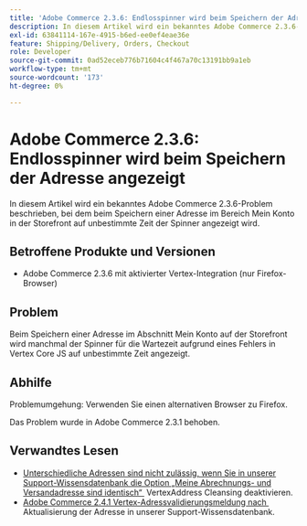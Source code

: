 ```yaml
---
title: 'Adobe Commerce 2.3.6: Endlosspinner wird beim Speichern der Adresse angezeigt'
description: In diesem Artikel wird ein bekanntes Adobe Commerce 2.3.6-Problem beschrieben, bei dem beim Speichern einer Adresse im Bereich Mein Konto in der Storefront auf unbestimmte Zeit der Spinner angezeigt wird.
exl-id: 63841114-167e-4915-b6ed-ee0ef4eae36e
feature: Shipping/Delivery, Orders, Checkout
role: Developer
source-git-commit: 0ad52eceb776b71604c4f467a70c13191bb9a1eb
workflow-type: tm+mt
source-wordcount: '173'
ht-degree: 0%

---
```


# Adobe Commerce 2.3.6: Endlosspinner wird beim Speichern der Adresse angezeigt

In diesem Artikel wird ein bekanntes Adobe Commerce 2.3.6-Problem beschrieben, bei dem beim Speichern einer Adresse im Bereich Mein Konto in der Storefront auf unbestimmte Zeit der Spinner angezeigt wird.

## Betroffene Produkte und Versionen

* Adobe Commerce 2.3.6 mit aktivierter Vertex-Integration (nur Firefox-Browser)

## Problem

Beim Speichern einer Adresse im Abschnitt Mein Konto auf der Storefront wird manchmal der Spinner für die Wartezeit aufgrund eines Fehlers in Vertex Core JS auf unbestimmte Zeit angezeigt.

## Abhilfe

Problemumgehung: Verwenden Sie einen alternativen Browser zu Firefox.

Das Problem wurde in Adobe Commerce 2.3.1 behoben.

## Verwandtes Lesen

* [Unterschiedliche Adressen sind nicht zulässig, wenn Sie in unserer Support-Wissensdatenbank die Option „Meine Abrechnungs- und Versandadresse sind identisch“ &#x200B;](/help/troubleshooting/miscellaneous/vertex-address-cleansing-different-addresses-not-allowed.md) VertexAddress Cleansing deaktivieren.
* [Adobe Commerce 2.4.1 Vertex-Adressvalidierungsmeldung nach &#x200B;](/help/troubleshooting/miscellaneous/magento-2-4-1-vertex-address-validation-message-post-address-update.md) Aktualisierung der Adresse in unserer Support-Wissensdatenbank.

